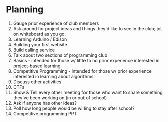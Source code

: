 # Planning

1. Gauge prior experience of club members
2. Ask around for project ideas and things they'd like to see in the club; jot on whiteboard as you go.
  1. Learning Arduino / Edison
  2. Building your first website
  3. Build calling service
3. Talk about two sections of programming club
  1. Basics - intended for those w/ little to no prior experience interested in project-based learning
  2. Competitive Programming - intended for those w/ prior experience interested in learning about algorithms
4. Discuss other activities
  1. CTFs
  2. Show & Tell every other meeting for those who want to share something they've been working on (in or out of school)
  3. Ask if anyone has other ideas?
5. Poll how long people would be willing to stay after school?
6. Competitive programming PPT
